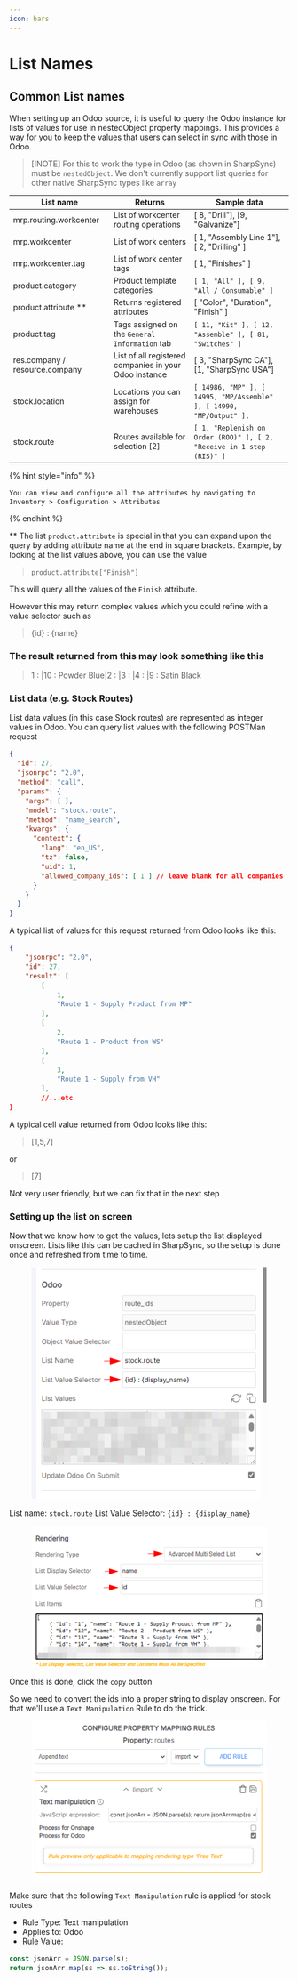 ```yaml
---
icon: bars
---
```


# List Names

## Common List names

When setting up an Odoo source, it is useful to query the Odoo instance for lists of values for use in nestedObject property mappings. This provides a way for you to keep the values that users can select in sync with those in Odoo.

> \[!NOTE] For this to work the type in Odoo (as shown in SharpSync) must be `nestedObject`. We don't currently support list queries for other native SharpSync types like `array`

| List name                      | Returns                                                | Sample data                                                           |
| ------------------------------ | ------------------------------------------------------ | --------------------------------------------------------------------- |
| mrp.routing.workcenter         | List of workcenter routing operations                  | \[ 8, "Drill"], \[9, "Galvanize"]                                     |
| mrp.workcenter                 | List of work centers                                   | \[ 1, "Assembly Line 1"], \[ 2, "Drilling" ]                          |
| mrp.workcenter.tag             | List of work center tags                               | \[ 1, "Finishes" ]                                                    |
| product.category               | Product template categories                            | `[ 1, "All" ], [ 9, "All / Consumable" ]`                             |
| product.attribute \*\*         | Returns registered attributes                          | \[ "Color", "Duration", "Finish" ]                                    |
| product.tag                    | Tags assigned on the `General Information` tab         | `[ 11, "Kit" ], [ 12, "Assemble" ], [ 81, "Switches" ]`               |
| res.company / resource.company | List of all registered companies in your Odoo instance | \[ 3, "SharpSync CA"], \[1, "SharpSync USA"]                          |
| stock.location                 | Locations you can assign for warehouses                | `[ 14986, "MP" ], [ 14995, "MP/Assemble" ], [ 14990, "MP/Output" ],`  |
| stock.route                    | Routes available for selection \[2]                    | `[ 1, "Replenish on Order (ROO)" ], [ 2, "Receive in 1 step (RIS)" ]` |

{% hint style="info" %}
```postman_json
You can view and configure all the attributes by navigating to Inventory > Configuration > Attributes
```
{% endhint %}



\*\* The list `product.attribute` is special in that you can expand upon the query by adding attribute name at the end in square brackets. Example, by looking at the list values above, you can use the value&#x20;

> `product.attribute["Finish"]`&#x20;

This will query all the values of the `Finish` attribute.

However this may return complex values which you could refine with a value selector such as&#x20;

> {id} : {name}

### The result returned from this may look something like this&#x20;

> 1 : |10 : Powder Blue|2 : |3 : |4 : |9 : Satin Black

### List data (e.g. Stock Routes)

List data values (in this case Stock routes) are represented as integer values in Odoo. You can query list values with the following POSTMan request

```json
{
  "id": 27,
  "jsonrpc": "2.0",
  "method": "call",
  "params": {
    "args": [ ],
    "model": "stock.route",
    "method": "name_search",
    "kwargs": {
      "context": {
        "lang": "en_US",
        "tz": false,
        "uid": 1,
        "allowed_company_ids": [ 1 ] // leave blank for all companies
      }
    }
  }
}
```

A typical list of values for this request returned from Odoo looks like this:

```json
{
    "jsonrpc": "2.0",
    "id": 27,
    "result": [
        [
            1,
            "Route 1 - Supply Product from MP"
        ],
        [
            2,
            "Route 1 - Product from WS"
        ],
        [
            3,
            "Route 1 - Supply from VH"
        ],
        //...etc
}
```

A typical cell value returned from Odoo looks like this:

> \[1,5,7]

or

> \[7]

Not very user friendly, but we can fix that in the next step

### Setting up the list on screen

Now that we know how to get the values, lets setup the list displayed onscreen. Lists like this can be cached in SharpSync, so the setup is done once and refreshed from time to time.

<figure><img src="../../.gitbook/assets/odoo_nested_object_query.png" alt=""><figcaption></figcaption></figure>

List name: `stock.route` List Value Selector: `{id} : {display_name}`

<figure><img src="../../.gitbook/assets/odoo_advanced_multi_select.png" alt=""><figcaption></figcaption></figure>

Once this is done, click the `copy` button&#x20;

So we need to convert the ids into a proper string to display onscreen. For that we'll use a `Text Manipulation` Rule to do the trick.

<figure><img src="../../.gitbook/assets/odoo_convert_id_to_display.png" alt=""><figcaption></figcaption></figure>

Make sure that the following `Text Manipulation` rule is applied for stock routes

* Rule Type: Text manipulation
* Applies to: Odoo
* Rule Value:

```js
const jsonArr = JSON.parse(s); 
return jsonArr.map(ss => ss.toString());
```
